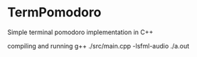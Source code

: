 # TermPomodoro
Simple terminal pomodoro implementation in C++

compiling and running
    g++ ./src/main.cpp -lsfml-audio
    ./a.out
